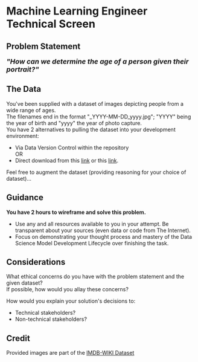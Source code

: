 # Machine Learning Engineer Technical Screen
## Problem Statement
<font size="4.5">***"How can we determine the age of a person given their portrait?"***</font>

## The Data
You've been supplied with a dataset of images depicting people from a wide range of ages.\
The filenames end in the format "_YYYY-MM-DD_yyyy.jpg"; "YYYY" being the year of birth and "yyyy" the year of photo capture. \
You have 2 alternatives to pulling the dataset into your development environment:
- Via Data Version Control within the repository \
OR
- Direct download from this [link](https://drive.google.com/file/d/1kfLlrkXrl8wmX3J8_Oq9RT9cwEWBpJRM/view?usp=sharing) or this [link](https://storage.googleapis.com/mle-tech-screen-data/images.tar.gz).

Feel free to augment the dataset (providing reasoning for your choice of dataset)...

## Guidance
**You have 2 hours to wireframe and solve this problem.**
- Use any and all resources available to you in your attempt. Be transparent about your sources (even data or code from The Internet).
- Focus on demonstrating your thought process and mastery of the Data Science Model Development Lifecycle over finishing the task.

## Considerations
What ethical concerns do you have with the problem statement and the given dataset?\
If possible, how would you allay these concerns?

How would you explain your solution's decisions to:
- Technical stakeholders?
- Non-technical stakeholders?

## Credit
Provided images are part of the [IMDB-WIKI Dataset](https://data.vision.ee.ethz.ch/cvl/rrothe/imdb-wiki/)
